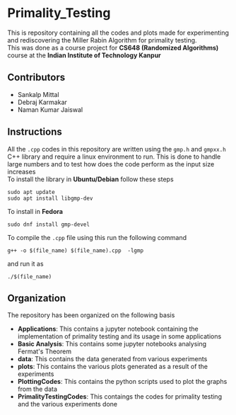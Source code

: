 # Primality_Testing

This is repository containing all the codes and plots made for experimenting and rediscovering the Miller Rabin Algorithm for primality testing.
<br>This was done as a course project for __CS648 (Randomized Algorithms)__ course at the __Indian Institute of Technology Kanpur__

## Contributors
- Sankalp Mittal
- Debraj Karmakar
- Naman Kumar Jaiswal

## Instructions

All the `.cpp` codes in this repository are written using the `gmp.h` and `gmpxx.h` C++ library and require a linux environment to run. This is done to handle large numbers and to test how does the code perform as the input size increases 
<br>To install the library in __Ubuntu/Debian__ follow these steps

```
sudo apt update
sudo apt install libgmp-dev
```
To install in __Fedora__

```
sudo dnf install gmp-devel
```

To compile the `.cpp` file using this run the following command

```
g++ -o $(file_name) $(file_name).cpp  -lgmp
```
and run it as
```
./$(file_name)
```

## Organization

The repository has been organized on the following basis

- __Applications__: This contains a jupyter notebook containing the implementation of primality testing and its usage in some applications
- __Basic Analysis__: This contains some jupyter notebooks analysing Fermat's Theorem
- __data__: This contains the data generated from various experiments
- __plots__: This contains the various plots generated as a result of the experiments
- __PlottingCodes__: This contains the python scripts used to plot the graphs from the data
- __PrimalityTestingCodes__: This contaings the codes for primality testing and the various experiments done
